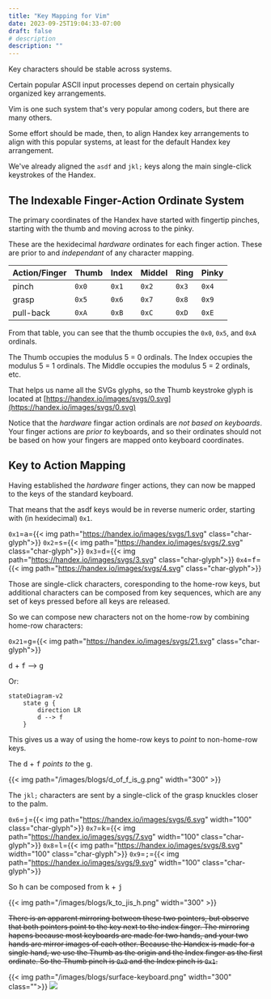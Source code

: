```yaml
---
title: "Key Mapping for Vim"
date: 2023-09-25T19:04:33-07:00
draft: false
# description
description: ""
---
```


Key characters should be stable across systems.

Certain popular ASCII input processes depend on certain physically organized key arrangements.

Vim is one such system that's very popular among coders, but there are many others.

Some effort should be made, then, to align Handex key arrangements to align with this popular systems, at least for the default Handex key arrangement.

We've already aligned the `asdf` and `jkl;` keys along the main single-click keystrokes of the Handex.

## The Indexable Finger-Action Ordinate System

The primary coordinates of the Handex have started with fingertip pinches, starting with the thumb and moving across to the pinky.

These are the hexidecimal _hardware_ ordinates for each finger action. These are prior to and _independant_ of any character mapping.

Action/Finger | Thumb | Index | Middel | Ring | Pinky
---|---|---|---|---|---
pinch | `0x0` | `0x1` | `0x2` | `0x3` | `0x4`
grasp | `0x5` | `0x6` | `0x7` | `0x8` | `0x9`
pull-back | `0xA` | `0xB` | `0xC` | `0xD` | `0xE`

From that table, you can see that the thumb occupies the `0x0`, `0x5`, and `0xA` ordinals.

The Thumb occupies the modulus 5 = 0 ordinals. The Index occupies the modulus 5 = 1 ordinals. The Middle occupies the modulus 5 = 2 ordinals, etc.

That helps us name all the SVGs glyphs, so the Thumb keystroke glyph is located at [https://handex.io/images/svgs/0.svg](https://handex.io/images/svgs/0.svg)

Notice that the _hardware_ fingar action ordinals are _not based on keyboards_. Your finger actions are _prior to_ keyboards, and so their ordinates should not be based on how your fingers are mapped onto keyboard coordinates.

## Key to Action Mapping

Having established the _hardware_ finger actions, they can now be mapped to the keys of the standard keyboard. 

That means that the asdf keys would be in reverse numeric order, starting with (in hexidecimal) `0x1`.

`0x1`=<kbd>a</kbd>={{< img path="https://handex.io/images/svgs/1.svg" class="char-glyph">}}
`0x2`=<kbd>s</kbd>={{< img path="https://handex.io/images/svgs/2.svg" class="char-glyph">}}
`0x3`=<kbd>d</kbd>={{< img path="https://handex.io/images/svgs/3.svg" class="char-glyph">}}
`0x4`=<kbd>f</kbd>={{< img path="https://handex.io/images/svgs/4.svg" class="char-glyph">}}

Those are single-click characters, coresponding to the home-row keys, but additional characters can be composed from key sequences, which are any set of keys pressed before all keys are released.

So we can compose new characters not on the home-row by combining home-row characters:

`0x21`=<kbd>g</kbd>={{< img path="https://handex.io/images/svgs/21.svg" class="char-glyph">}}

 <kbd>d</kbd> + <kbd>f</kbd> --> <kbd>g</kbd>

Or:

```mermaid
stateDiagram-v2
    state g {
        direction LR
        d --> f
    }
```

This gives us a way of using the home-row keys to _point_ to non-home-row keys.

The <kbd>d</kbd> + <kbd>f</kbd> _points to_ the <kbd>g</kbd>.

{{< img path="/images/blogs/d_of_f_is_g.png" width="300" >}}

The `jkl;` characters are sent by a single-click of the grasp knuckles closer to the palm. 

`0x6`=<kbd>j</kbd>={{< img path="https://handex.io/images/svgs/6.svg" width="100" class="char-glyph">}}
`0x7`=<kbd>k</kbd>={{< img path="https://handex.io/images/svgs/7.svg" width="100" class="char-glyph">}}
`0x8`=<kbd>l</kbd>={{< img path="https://handex.io/images/svgs/8.svg" width="100" class="char-glyph">}}
`0x9`=<kbd>;</kbd>={{< img path="https://handex.io/images/svgs/9.svg" width="100" class="char-glyph">}}

So <kbd>h</kbd> can be composed from <kbd>k</kbd> + <kbd>j</kbd>

{{< img path="/images/blogs/k_to_jis_h.png" width="300" >}}

~~There is an apparent mirroring between these two pointers, but observe that both pointers point to the key next to the index finger. The mirroring hapens because most keyboards are made for two hands, and your two hands are mirror images of each other. Because the Handex is made for a single hand, we use the Thumb as the origin and the Index finger as the first ordinate. So the Thumb pinch is `0x0` and the Index pinch is `0x1`.~~



{{< img path="/images/blogs/surface-keyboard.png" width="300" class="">}}
![](2023-09-25-19-17-32.png)